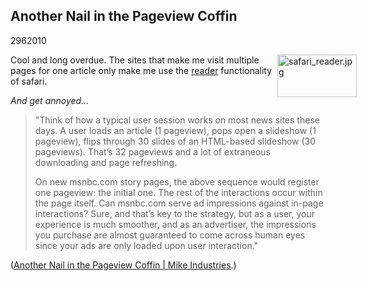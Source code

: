 <article><h2>Another Nail in the Pageview Coffin</h2><time><span class="day">29</span><span class="month">6</span><span class="year">2010</span></time><p><img style="float: right; margin-right: -50px;" title="whatsnew_featurenav_reader_20100607.jpg" src="http://wnas.nl/user/files/whatsnew_featurenav_reader_20100607_20100629093736.jpg" border="0" alt="safari_reader.jpg" width="127" height="68" />Cool and long overdue. The sites that make me visit multiple pages for one article only make me use the <a href="http://www.apple.com/safari/whats-new.html#reader">reader</a> functionality of safari.</p><p><em>And get annoyed...</em></p><blockquote><p>"Think of how a typical user session works on most news sites these days. A user loads an article (1 pageview), pops open a slideshow (1 pageview), flips through 30 slides of an HTML-based slideshow (30 pageviews). That’s 32 pageviews and a lot of extraneous downloading and page refreshing.</p><p>On new msnbc.com story pages, the above sequence would register one pageview: the initial one. The rest of the interactions occur within the page itself. Can msnbc.com serve ad impressions against in-page interactions? Sure, and that’s key to the strategy, but as a user, your experience is much smoother, and as an advertiser, the impressions you purchase are almost guaranteed to come across human eyes since your ads are only loaded upon user interaction."</p></blockquote><p>(<a href="http://www.mikeindustries.com/blog/archive/2010/06/another-nail-in-the-pageview-coffin">Another Nail in the Pageview Coffin | Mike Industries</a>.)</p></article>